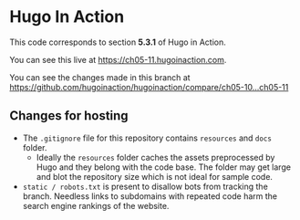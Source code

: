 Hugo In Action
===============

This code corresponds to section **5.3.1** of Hugo in Action.

You can see this live at https://ch05-11.hugoinaction.com.

You can see the changes made in this branch at https://github.com/hugoinaction/hugoinaction/compare/ch05-10...ch05-11

Changes for hosting
--------------------

* The `.gitignore` file for this repository contains `resources` and `docs` folder.
  * Ideally the `resources` folder caches the assets preprocessed by Hugo and they belong with the code base. The folder may get large and blot the repository size which is not ideal for sample code.
* `static / robots.txt` is present to disallow bots from tracking the branch. Needless links to subdomains with repeated code harm the search engine rankings of the website.

